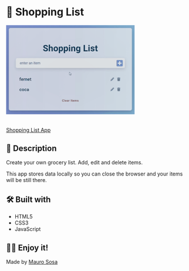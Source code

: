 # 📝 Shopping List

<img align="center" width="350" src="shopping-list.gif" style="margin-bottom: 20px;">

[Shopping List App](https://sosamauro.github.io/shopping-list/)

## 📃 Description

Create your own grocery list. Add, edit and delete items.

This app stores data locally so you can close the browser and your items will be still there.

## 🛠 Built with

- HTML5
- CSS3
- JavaScript

## 🙌🏻 Enjoy it!

Made by [Mauro Sosa](https://www.linkedin.com/in/mauro-sosa/)
